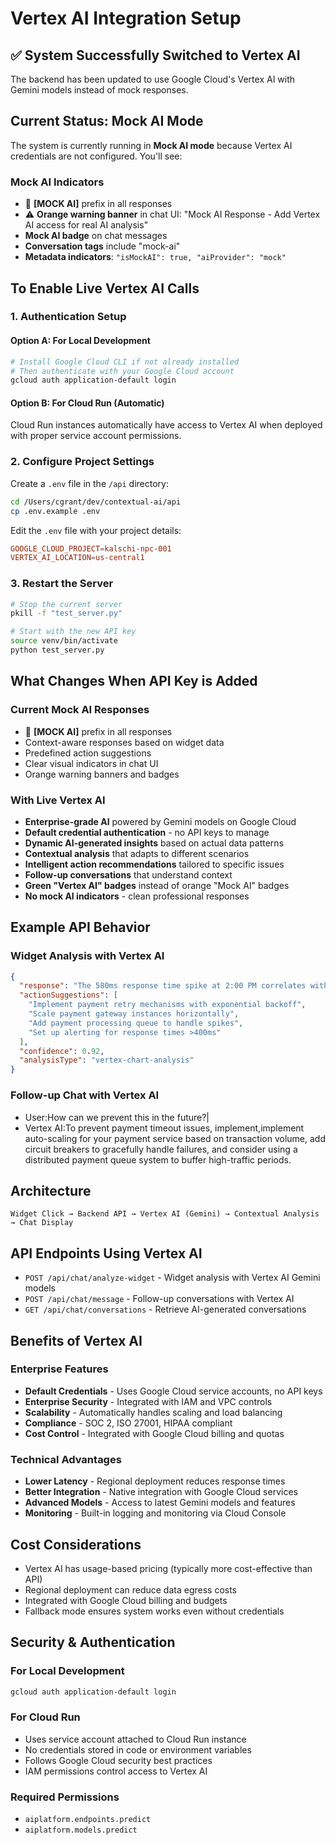 # Vertex AI Integration Setup

## ✅ System Successfully Switched to Vertex AI

The backend has been updated to use Google Cloud's Vertex AI with Gemini models
instead of mock responses.

## Current Status: Mock AI Mode

The system is currently running in **Mock AI mode** because Vertex AI
credentials are not configured. You'll see:

### Mock AI Indicators

-   🤖 **[MOCK AI]** prefix in all responses
-   ⚠️ **Orange warning banner** in chat UI: "Mock AI Response - Add Vertex AI
    access for real AI analysis"
-   **Mock AI badge** on chat messages
-   **Conversation tags** include "mock-ai"
-   **Metadata indicators**: `"isMockAI": true, "aiProvider": "mock"`

## To Enable Live Vertex AI Calls

### 1. Authentication Setup

#### Option A: For Local Development

```bash
# Install Google Cloud CLI if not already installed
# Then authenticate with your Google Cloud account
gcloud auth application-default login
```

#### Option B: For Cloud Run (Automatic)

Cloud Run instances automatically have access to Vertex AI when deployed with
proper service account permissions.

### 2. Configure Project Settings

Create a `.env` file in the `/api` directory:

```bash
cd /Users/cgrant/dev/contextual-ai/api
cp .env.example .env
```

Edit the `.env` file with your project details:

```toml
GOOGLE_CLOUD_PROJECT=kalschi-npc-001
VERTEX_AI_LOCATION=us-central1
```

### 3. Restart the Server

```bash
# Stop the current server
pkill -f "test_server.py"

# Start with the new API key
source venv/bin/activate
python test_server.py
```

## What Changes When API Key is Added

### Current Mock AI Responses

-   🤖 **[MOCK AI]** prefix in all responses
-   Context-aware responses based on widget data
-   Predefined action suggestions
-   Clear visual indicators in chat UI
-   Orange warning banners and badges

### With Live Vertex AI

-   **Enterprise-grade AI** powered by Gemini models on Google Cloud
-   **Default credential authentication** - no API keys to manage
-   **Dynamic AI-generated insights** based on actual data patterns
-   **Contextual analysis** that adapts to different scenarios
-   **Intelligent action recommendations** tailored to specific issues
-   **Follow-up conversations** that understand context
-   **Green "Vertex AI" badges** instead of orange "Mock AI" badges
-   **No mock AI indicators** - clean professional responses

## Example API Behavior

### Widget Analysis with Vertex AI

```json
{
  "response": "The 580ms response time spike at 2:00 PM correlates with a $400 revenue drop, indicating payment timeout issues during peak traffic. This suggests your payment gateway is struggling under load, causing transaction failures.",
  "actionSuggestions": [
    "Implement payment retry mechanisms with exponential backoff",
    "Scale payment gateway instances horizontally",
    "Add payment processing queue to handle spikes",
    "Set up alerting for response times >400ms"
  ],
  "confidence": 0.92,
  "analysisType": "vertex-chart-analysis"
}
```

### Follow-up Chat with Vertex AI

-   User:How can we prevent this in the future?|
-   Vertex AI:To prevent payment timeout issues, implement,implement
    auto-scaling for your payment service based on transaction volume, add
    circuit breakers to gracefully handle failures, and consider using a
    distributed payment queue system to buffer high-traffic periods.

## Architecture

```text
Widget Click → Backend API → Vertex AI (Gemini) → Contextual Analysis → Chat Display
```

## API Endpoints Using Vertex AI

-   `POST /api/chat/analyze-widget` - Widget analysis with Vertex AI Gemini
    models
-   `POST /api/chat/message` - Follow-up conversations with Vertex AI
-   `GET /api/chat/conversations` - Retrieve AI-generated conversations

## Benefits of Vertex AI

### Enterprise Features

-   **Default Credentials** - Uses Google Cloud service accounts, no API keys
-   **Enterprise Security** - Integrated with IAM and VPC controls
-   **Scalability** - Automatically handles scaling and load balancing
-   **Compliance** - SOC 2, ISO 27001, HIPAA compliant
-   **Cost Control** - Integrated with Google Cloud billing and quotas

### Technical Advantages

-   **Lower Latency** - Regional deployment reduces response times
-   **Better Integration** - Native integration with Google Cloud services
-   **Advanced Models** - Access to latest Gemini models and features
-   **Monitoring** - Built-in logging and monitoring via Cloud Console

## Cost Considerations

-   Vertex AI has usage-based pricing (typically more cost-effective than API)
-   Regional deployment can reduce data egress costs
-   Integrated with Google Cloud billing and budgets
-   Fallback mode ensures system works even without credentials

## Security & Authentication

### For Local Development

```bash
gcloud auth application-default login
```

### For Cloud Run

-   Uses service account attached to Cloud Run instance
-   No credentials stored in code or environment variables
-   Follows Google Cloud security best practices
-   IAM permissions control access to Vertex AI

### Required Permissions

-   `aiplatform.endpoints.predict`
-   `aiplatform.models.predict`

